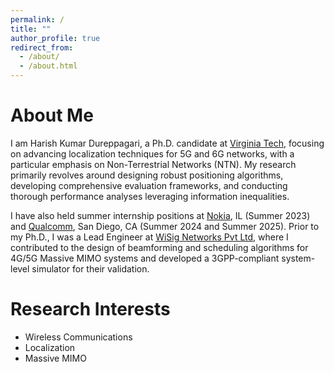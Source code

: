 ```yaml
---
permalink: /
title: ""
author_profile: true
redirect_from: 
  - /about/
  - /about.html
---
```

About Me
=
I am Harish Kumar Dureppagari, a Ph.D. candidate at <a href="https://www.vt.edu/">Virginia Tech</a>, focusing on advancing localization techniques for 5G and 6G networks, with a particular emphasis on Non-Terrestrial Networks (NTN). My research primarily revolves around designing robust positioning algorithms, developing comprehensive evaluation frameworks, and conducting thorough performance analyses leveraging information inequalities. 

I have also held summer internship positions at <a href="https://www.nokia.com/">Nokia</a>, IL (Summer 2023) and <a href="https://www.qualcomm.com/">Qualcomm</a>, San Diego, CA (Summer 2024 and Summer 2025). Prior to my Ph.D., I was a Lead Engineer at <a href="https://wisig.com/">WiSig Networks Pvt Ltd</a>, where I contributed to the design of beamforming and scheduling algorithms for 4G/5G Massive MIMO systems and developed a 3GPP-compliant system-level simulator for their validation.

Research Interests
=
<ul>
  <li> Wireless Communications </li>
  <li> Localization </li>
  <li> Massive MIMO </li>
